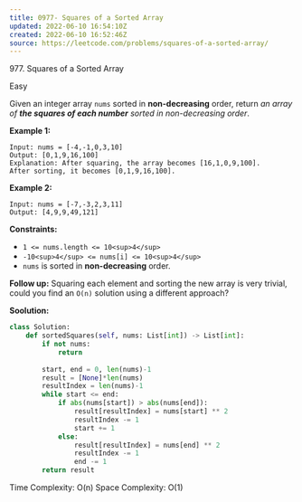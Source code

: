 ```yaml
---
title: 0977- Squares of a Sorted Array
updated: 2022-06-10 16:54:10Z
created: 2022-06-10 16:52:46Z
source: https://leetcode.com/problems/squares-of-a-sorted-array/
---
```


977\. Squares of a Sorted Array

Easy

Given an integer array `nums` sorted in **non-decreasing** order, return *an array of **the squares of each number** sorted in non-decreasing order*.

**Example 1:**

```
Input: nums = [-4,-1,0,3,10]
Output: [0,1,9,16,100]
Explanation: After squaring, the array becomes [16,1,0,9,100].
After sorting, it becomes [0,1,9,16,100].

```

**Example 2:**

```
Input: nums = [-7,-3,2,3,11]
Output: [4,9,9,49,121]

```

**Constraints:**

- `1 <= nums.length <= 10<sup>4</sup>`
- `-10<sup>4</sup> <= nums[i] <= 10<sup>4</sup>`
- `nums` is sorted in **non-decreasing** order.

**Follow up:** Squaring each element and sorting the new array is very trivial, could you find an `O(n)` solution using a different approach?

**Soolution:**

```python
class Solution:
    def sortedSquares(self, nums: List[int]) -> List[int]:
        if not nums:
            return
        
        start, end = 0, len(nums)-1
        result = [None]*len(nums)
        resultIndex = len(nums)-1
        while start <= end:
            if abs(nums[start]) > abs(nums[end]):
                result[resultIndex] = nums[start] ** 2
                resultIndex -= 1
                start += 1
            else:
                result[resultIndex] = nums[end] ** 2
                resultIndex -= 1
                end -= 1
        return result
```

Time Complexity: O(n)
Space Complexity: O(1)